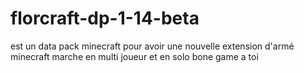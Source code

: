 # florcraft-dp-1-14-beta


est  un data pack minecraft 
pour avoir une nouvelle extension d'armé minecraft marche en multi joueur et en solo bone game a toi 
